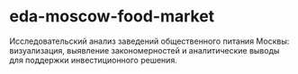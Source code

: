 # eda-moscow-food-market
Исследовательский анализ заведений общественного питания Москвы: визуализация, выявление закономерностей и аналитические выводы для поддержки инвестиционного решения.
